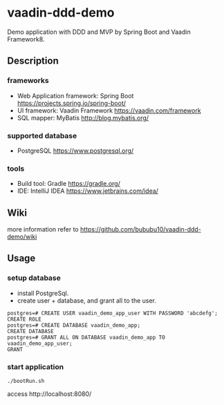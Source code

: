 # vaadin-ddd-demo

Demo application with DDD and MVP by Spring Boot and Vaadin Framework8.

## Description

### frameworks

* Web Application framework: Spring Boot https://projects.spring.io/spring-boot/ 
* UI framework: Vaadin Framework https://vaadin.com/framework
* SQL mapper: MyBatis http://blog.mybatis.org/

### supported database

* PostgreSQL https://www.postgresql.org/

### tools

* Build tool: Gradle https://gradle.org/
* IDE: IntelliJ IDEA https://www.jetbrains.com/idea/

## Wiki

more information refer to https://github.com/bububu10/vaadin-ddd-demo/wiki

## Usage

### setup database

* install PostgreSql.
* create user + database, and grant all to the user. 

```
postgres=# CREATE USER vaadin_demo_app_user WITH PASSWORD 'abcdefg';
CREATE ROLE
postgres=# CREATE DATABASE vaadin_demo_app;
CREATE DATABASE
postgres=# GRANT ALL ON DATABASE vaadin_demo_app TO vaadin_demo_app_user;
GRANT
```

### start application

`./bootRun.sh`

access http://localhost:8080/